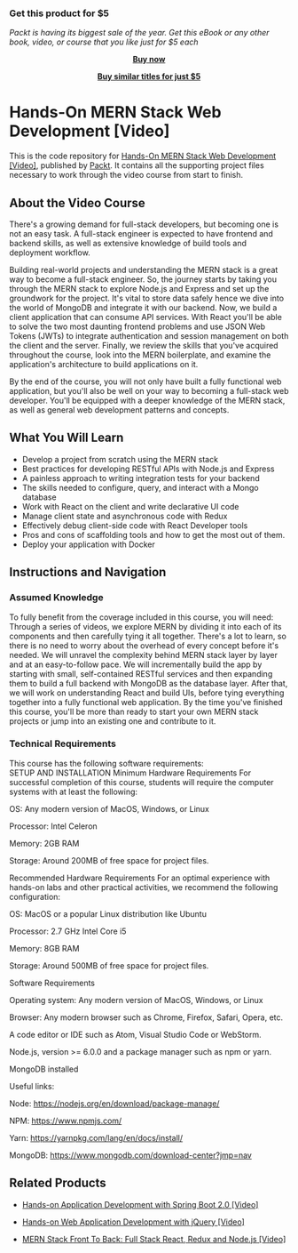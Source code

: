 
### Get this product for $5

<i>Packt is having its biggest sale of the year. Get this eBook or any other book, video, or course that you like just for $5 each</i>


<b><p align='center'>[Buy now](https://packt.link/9781789346305)</p></b>


<b><p align='center'>[Buy similar titles for just $5](https://subscription.packtpub.com/search)</p></b>


# Hands-On MERN Stack Web Development [Video]
This is the code repository for [Hands-On MERN Stack Web Development [Video]](https://www.packtpub.com/web-development/hands-mern-stack-web-development-video?utm_source=github&utm_medium=repository&utm_campaign=9781789346305), published by [Packt](https://www.packtpub.com/?utm_source=github). It contains all the supporting project files necessary to work through the video course from start to finish.
## About the Video Course
There's a growing demand for full-stack developers, but becoming one is not an easy task. A full-stack engineer is expected to have frontend and backend skills, as well as extensive knowledge of build tools and deployment workflow.

Building real-world projects and understanding the MERN stack is a great way to become a full-stack engineer. So, the journey starts by taking you through the MERN stack to explore Node.js and Express and set up the groundwork for the project. It's vital to store data safely hence we dive into the world of MongoDB and integrate it with our backend. Now, we build a client application that can consume API services. With React you'll be able to solve the two most daunting frontend problems and use JSON Web Tokens (JWTs) to integrate authentication and session management on both the client and the server. Finally, we review the skills that you've acquired throughout the course, look into the MERN boilerplate, and examine the application's architecture to build applications on it.

By the end of the course, you will not only have built a fully functional web application, but you'll also be well on your way to becoming a full-stack web developer. You'll be equipped with a deeper knowledge of the MERN stack, as well as general web development patterns and concepts.

<H2>What You Will Learn</H2>
<DIV class=book-info-will-learn-text>
<UL>
<LI>Develop a project from scratch using the MERN stack 
<LI>Best practices for developing RESTful APIs with Node.js and Express 
<LI>A painless approach to writing integration tests for your backend 
<LI>The skills needed to configure, query, and interact with a Mongo database 
<LI>Work with React on the client and write declarative UI code 
<LI>Manage client state and asynchronous code with Redux 
<LI>Effectively debug client-side code with React Developer tools 
<LI>Pros and cons of scaffolding tools and how to get the most out of them. 
<LI>Deploy your application with Docker </LI></UL></DIV>

## Instructions and Navigation
### Assumed Knowledge
To fully benefit from the coverage included in this course, you will need:<br/>
Through a series of videos, we explore MERN by dividing it into each of its components and then carefully tying it all together. There's a lot to learn, so there is no need to worry about the overhead of every concept before it's needed. We will unravel the complexity behind MERN stack layer by layer and at an easy-to-follow pace.
We will incrementally build the app by starting with small, self-contained RESTful services and then expanding them to build a full backend with MongoDB as the database layer. After that, we will work on understanding React and build UIs, before tying everything together into a fully functional web application.
By the time you've finished this course, you'll be more than ready to start your own MERN stack projects or jump into an existing one and contribute to it.
### Technical Requirements
This course has the following software requirements:<br/>
SETUP AND INSTALLATION
Minimum Hardware Requirements
For successful completion of this course, students will require the computer systems with at least the following:


OS: Any modern version of MacOS, Windows, or Linux



Processor: Intel Celeron



Memory: 2GB RAM



Storage: Around 200MB of free space for project files.




Recommended Hardware Requirements
For an optimal experience with hands-on labs and other practical activities, we recommend the following configuration:


OS: MacOS or a popular Linux distribution like Ubuntu



Processor: 2.7 GHz Intel Core i5



Memory: 8GB RAM



Storage: Around 500MB of free space for project files.




Software Requirements

Operating system: Any modern version of MacOS, Windows, or Linux



Browser: Any modern browser such as Chrome, Firefox, Safari, Opera, etc.



A code editor or IDE such as Atom, Visual Studio Code or WebStorm.



Node.js, version >= 6.0.0 and a package manager such as npm or yarn.



MongoDB installed



Useful links:



Node: https://nodejs.org/en/download/package-manage/



NPM: https://www.npmjs.com/



Yarn: https://yarnpkg.com/lang/en/docs/install/


MongoDB: https://www.mongodb.com/download-center?jmp=nav

## Related Products
* [Hands-on Application Development with Spring Boot 2.0 [Video]](https://www.packtpub.com/application-development/hands-application-development-spring-boot-20-video?utm_source=github&utm_medium=repository&utm_campaign=9781789137712)

* [Hands-on Web Application Development with jQuery [Video]](https://www.packtpub.com/web-development/hands-web-application-development-jquery-video?utm_source=github&utm_medium=repository&utm_campaign=9781789343809)

* [MERN Stack Front To Back: Full Stack React, Redux and Node.js [Video]](https://www.packtpub.com/networking-and-servers/mern-stack-front-back-full-stack-react-redux-and-nodejs-video?utm_source=github&utm_medium=repository&utm_campaign=9781789343120)

